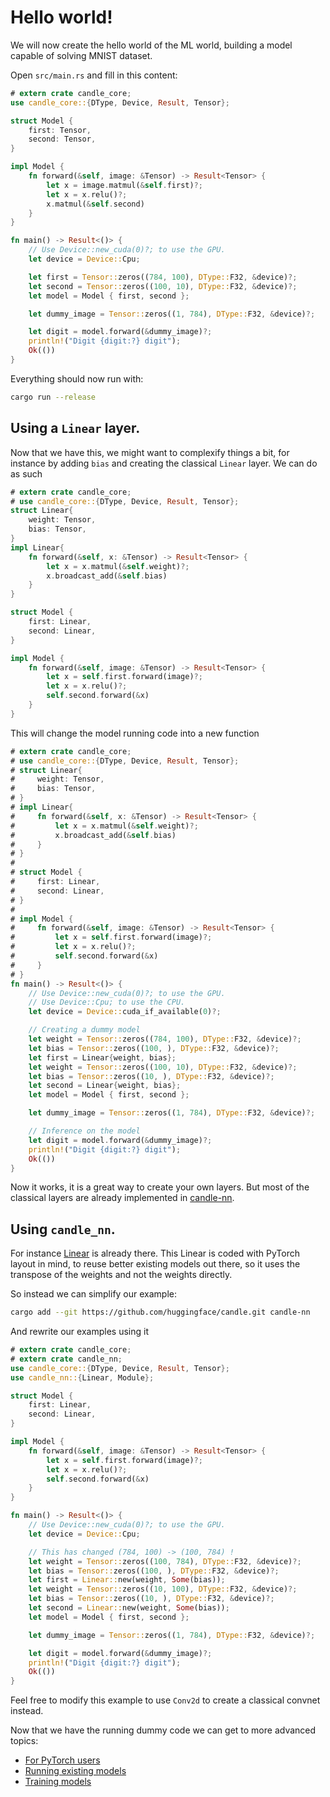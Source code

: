 # Hello world!

We will now create the hello world of the ML world, building a model capable of solving MNIST dataset.

Open `src/main.rs` and fill in this content:

```rust
# extern crate candle_core;
use candle_core::{DType, Device, Result, Tensor};

struct Model {
    first: Tensor,
    second: Tensor,
}

impl Model {
    fn forward(&self, image: &Tensor) -> Result<Tensor> {
        let x = image.matmul(&self.first)?;
        let x = x.relu()?;
        x.matmul(&self.second)
    }
}

fn main() -> Result<()> {
    // Use Device::new_cuda(0)?; to use the GPU.
    let device = Device::Cpu;

    let first = Tensor::zeros((784, 100), DType::F32, &device)?;
    let second = Tensor::zeros((100, 10), DType::F32, &device)?;
    let model = Model { first, second };

    let dummy_image = Tensor::zeros((1, 784), DType::F32, &device)?;

    let digit = model.forward(&dummy_image)?;
    println!("Digit {digit:?} digit");
    Ok(())
}
```

Everything should now run with:

```bash
cargo run --release
```

## Using a `Linear` layer.

Now that we have this, we might want to complexify things a bit, for instance by adding `bias` and creating
the classical `Linear` layer. We can do as such

```rust
# extern crate candle_core;
# use candle_core::{DType, Device, Result, Tensor};
struct Linear{
    weight: Tensor,
    bias: Tensor,
}
impl Linear{
    fn forward(&self, x: &Tensor) -> Result<Tensor> {
        let x = x.matmul(&self.weight)?;
        x.broadcast_add(&self.bias)
    }
}

struct Model {
    first: Linear,
    second: Linear,
}

impl Model {
    fn forward(&self, image: &Tensor) -> Result<Tensor> {
        let x = self.first.forward(image)?;
        let x = x.relu()?;
        self.second.forward(&x)
    }
}
```

This will change the model running code into a new function

```rust
# extern crate candle_core;
# use candle_core::{DType, Device, Result, Tensor};
# struct Linear{
#     weight: Tensor,
#     bias: Tensor,
# }
# impl Linear{
#     fn forward(&self, x: &Tensor) -> Result<Tensor> {
#         let x = x.matmul(&self.weight)?;
#         x.broadcast_add(&self.bias)
#     }
# }
# 
# struct Model {
#     first: Linear,
#     second: Linear,
# }
# 
# impl Model {
#     fn forward(&self, image: &Tensor) -> Result<Tensor> {
#         let x = self.first.forward(image)?;
#         let x = x.relu()?;
#         self.second.forward(&x)
#     }
# }
fn main() -> Result<()> {
    // Use Device::new_cuda(0)?; to use the GPU.
    // Use Device::Cpu; to use the CPU.
    let device = Device::cuda_if_available(0)?;

    // Creating a dummy model
    let weight = Tensor::zeros((784, 100), DType::F32, &device)?;
    let bias = Tensor::zeros((100, ), DType::F32, &device)?;
    let first = Linear{weight, bias};
    let weight = Tensor::zeros((100, 10), DType::F32, &device)?;
    let bias = Tensor::zeros((10, ), DType::F32, &device)?;
    let second = Linear{weight, bias};
    let model = Model { first, second };

    let dummy_image = Tensor::zeros((1, 784), DType::F32, &device)?;

    // Inference on the model
    let digit = model.forward(&dummy_image)?;
    println!("Digit {digit:?} digit");
    Ok(())
}
```

Now it works, it is a great way to create your own layers.
But most of the classical layers are already implemented in [candle-nn](https://github.com/huggingface/candle/tree/main/candle-nn).

## Using `candle_nn`.

For instance [Linear](https://github.com/huggingface/candle/blob/main/candle-nn/src/linear.rs) is already there.
This Linear is coded with PyTorch layout in mind, to reuse better existing models out there, so it uses the transpose of the weights and not the weights directly.

So instead we can simplify our example:

```bash
cargo add --git https://github.com/huggingface/candle.git candle-nn
```

And rewrite our examples using it

```rust
# extern crate candle_core;
# extern crate candle_nn;
use candle_core::{DType, Device, Result, Tensor};
use candle_nn::{Linear, Module};

struct Model {
    first: Linear,
    second: Linear,
}

impl Model {
    fn forward(&self, image: &Tensor) -> Result<Tensor> {
        let x = self.first.forward(image)?;
        let x = x.relu()?;
        self.second.forward(&x)
    }
}

fn main() -> Result<()> {
    // Use Device::new_cuda(0)?; to use the GPU.
    let device = Device::Cpu;

    // This has changed (784, 100) -> (100, 784) !
    let weight = Tensor::zeros((100, 784), DType::F32, &device)?;
    let bias = Tensor::zeros((100, ), DType::F32, &device)?;
    let first = Linear::new(weight, Some(bias));
    let weight = Tensor::zeros((10, 100), DType::F32, &device)?;
    let bias = Tensor::zeros((10, ), DType::F32, &device)?;
    let second = Linear::new(weight, Some(bias));
    let model = Model { first, second };

    let dummy_image = Tensor::zeros((1, 784), DType::F32, &device)?;

    let digit = model.forward(&dummy_image)?;
    println!("Digit {digit:?} digit");
    Ok(())
}
```

Feel free to modify this example to use `Conv2d` to create a classical convnet instead.


Now that we have the running dummy code we can get to more advanced topics:

- [For PyTorch users](./guide/cheatsheet.md)
- [Running existing models](./inference/README.md)
- [Training models](./training/README.md)


